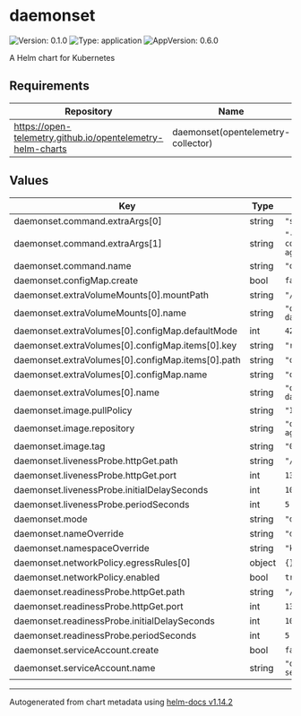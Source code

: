 # daemonset

![Version: 0.1.0](https://img.shields.io/badge/Version-0.1.0-informational?style=flat-square) ![Type: application](https://img.shields.io/badge/Type-application-informational?style=flat-square) ![AppVersion: 0.6.0](https://img.shields.io/badge/AppVersion-0.6.0-informational?style=flat-square)

A Helm chart for Kubernetes

## Requirements

| Repository | Name | Version |
|------------|------|---------|
| https://open-telemetry.github.io/opentelemetry-helm-charts | daemonset(opentelemetry-collector) | 0.97.0 |

## Values

| Key | Type | Default | Description |
|-----|------|---------|-------------|
| daemonset.command.extraArgs[0] | string | `"start"` |  |
| daemonset.command.extraArgs[1] | string | `"--config=/conf/observe-agent.yaml"` |  |
| daemonset.command.name | string | `"observe-agent"` |  |
| daemonset.configMap.create | bool | `false` |  |
| daemonset.extraVolumeMounts[0].mountPath | string | `"/conf"` |  |
| daemonset.extraVolumeMounts[0].name | string | `"observe-agent-daemonset-config"` |  |
| daemonset.extraVolumes[0].configMap.defaultMode | int | `420` |  |
| daemonset.extraVolumes[0].configMap.items[0].key | string | `"relay"` |  |
| daemonset.extraVolumes[0].configMap.items[0].path | string | `"observe-agent.yaml"` |  |
| daemonset.extraVolumes[0].configMap.name | string | `"observe-agent"` |  |
| daemonset.extraVolumes[0].name | string | `"observe-agent-daemonset-config"` |  |
| daemonset.image.pullPolicy | string | `"IfNotPresent"` |  |
| daemonset.image.repository | string | `"observeinc/observe-agent"` |  |
| daemonset.image.tag | string | `"0.9.0"` |  |
| daemonset.livenessProbe.httpGet.path | string | `"/status"` |  |
| daemonset.livenessProbe.httpGet.port | int | `13133` |  |
| daemonset.livenessProbe.initialDelaySeconds | int | `10` |  |
| daemonset.livenessProbe.periodSeconds | int | `5` |  |
| daemonset.mode | string | `"daemonset"` |  |
| daemonset.nameOverride | string | `"daemonset"` |  |
| daemonset.namespaceOverride | string | `"k8sexplorer"` |  |
| daemonset.networkPolicy.egressRules[0] | object | `{}` |  |
| daemonset.networkPolicy.enabled | bool | `true` |  |
| daemonset.readinessProbe.httpGet.path | string | `"/status"` |  |
| daemonset.readinessProbe.httpGet.port | int | `13133` |  |
| daemonset.readinessProbe.initialDelaySeconds | int | `10` |  |
| daemonset.readinessProbe.periodSeconds | int | `5` |  |
| daemonset.serviceAccount.create | bool | `false` |  |
| daemonset.serviceAccount.name | string | `"observe-agent-service-account"` |  |

----------------------------------------------
Autogenerated from chart metadata using [helm-docs v1.14.2](https://github.com/norwoodj/helm-docs/releases/v1.14.2)

